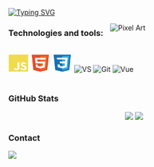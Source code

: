 [![Typing SVG](https://readme-typing-svg.demolab.com?font=Fira+Code&pause=1000&color=6793F7&width=435&lines=Hi%2C+everyone!+I'm+Michael+Quispe.;Welcome+to+my+Github+profile!+)](https://git.io/typing-svg)

<img src="https://i.pinimg.com/originals/fb/c6/f3/fbc6f31bd3b84159470b973aca7e0f97.gif" alt="Pixel Art" align="right" width="300">

### Technologies and tools:

<div style="display: inline_block"><br>
  <img alt="Js"  height="35" width="40" src="https://raw.githubusercontent.com/devicons/devicon/master/icons/javascript/javascript-plain.svg">
  <img alt="HTML" height="35" width="40" src="https://raw.githubusercontent.com/devicons/devicon/master/icons/html5/html5-original.svg">
  <img alt="CSS" height="35" width="40" src="https://raw.githubusercontent.com/devicons/devicon/master/icons/css3/css3-original.svg">
  <img alt="VS"  height="35" width="40" src="https://cdn.jsdelivr.net/gh/devicons/devicon/icons/vscode/vscode-original.svg">
  <img alt="Git" height="35" width="40" src="https://cdn.jsdelivr.net/gh/devicons/devicon/icons/git/git-original.svg">
  <img alt="Vue" height="35" width="40"src="https://cdn.jsdelivr.net/gh/devicons/devicon@latest/icons/vuejs/vuejs-original.svg" />
</div><br>

### GitHub Stats

<div align="center">
    <img src="https://github-readme-stats.vercel.app/api?username=MQRF123&count_private=true&show_icons=true&theme=dark#gh-dark-mode-only" />
    <img width=356px src="https://github-readme-stats.vercel.app/api/top-langs/?username=andrest04&layout=compact&theme=dark#gh-dark-mode-only&langs_count=8" />
</div>

    
### Contact

<div> 
  <a href="www.linkedin.com/in/michael-quispe-842413275"><img src="https://img.shields.io/badge/-LinkedIn-%230077B5?style=for-the-badge&logo=linkedin&logoColor=white" target="_blank"></a> 
</div>
